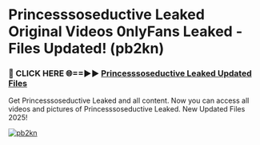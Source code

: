 # Princesssoseductive Leaked Original Videos 0nlyFans Leaked - Files Updated! (pb2kn)

<h3>🔴 CLICK HERE 🌐==►► <a href="https://tinyurl.com/3hn5wdd3" rel="nofollow">Princesssoseductive Leaked Updated Files</a></h3>

Get Princesssoseductive Leaked and all content. Now you can access all videos and pictures of Princesssoseductive Leaked. New Updated Files 2025!

[![pb2kn](https://i.imgur.com/4HnBqBT.gif)](https://tinyurl.com/3hn5wdd3)
